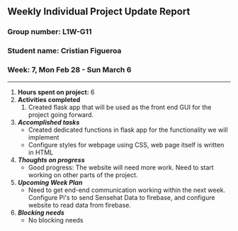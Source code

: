## Weekly Individual Project Update Report
### Group number: L1W-G11
### Student name: Cristian Figueroa
### Week: 7, Mon Feb 28 - Sun March 6
___
1. **Hours spent on project:**
   6
2. **Activities completed**
   1. Created flask app that will be used as the front end GUI for the project going forward.
3. ***Accomplished tasks***
   - Created dedicated functions in flask app for the functionality we will implement
   - Configure styles for webpage using CSS, web page itself is written in HTML
4. ***Thoughts on progress***
   - Good progress: The website will need more work. Need to start working on other parts of the project.
5. ***Upcoming Week Plan***
   - Need to get end-end communication working within the next week. Configure Pi's to send Sensehat Data
   to firebase, and configure website to read data from firebase.
6. ***Blocking needs***
   - No blocking needs

